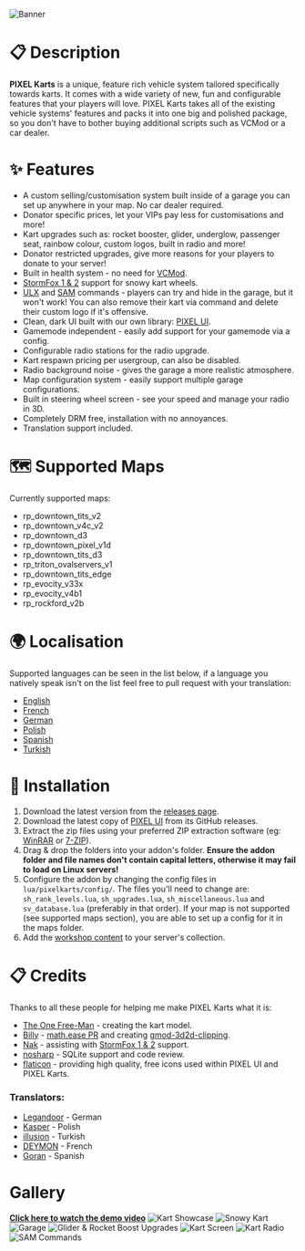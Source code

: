 ![Banner](https://i.imgur.com/XVRSD2g.png)

# 📋 Description

**PIXEL Karts** is a unique, feature rich vehicle system tailored specifically towards karts. It comes with a wide variety of new, fun and configurable features that your players will love. PIXEL Karts takes all of the existing vehicle systems' features and packs it into one big and polished package, so you don't have to bother buying additional scripts such as VCMod or a car dealer.


# ✨ Features
- A custom selling/customisation system built inside of a garage you can set up anywhere in your map. No car dealer required.
- Donator specific prices, let your VIPs pay less for customisations and more!
- Kart upgrades such as: rocket booster, glider, underglow, passenger seat, rainbow colour, custom logos, built in radio and more!
- Donator restricted upgrades, give more reasons for your players to donate to your server!
- Built in health system - no need for [VCMod](https://www.gmodstore.com/market/view/vcmod-main).
- [StormFox 1 & 2](https://steamcommunity.com/sharedfiles/filedetails/?id=2447774443) support for snowy kart wheels.
- [ULX](https://github.com/TeamUlysses/ulx) and [SAM](https://www.gmodstore.com/market/view/sam) commands - players can try and hide in the garage, but it won't work! You can also remove their kart via command and delete their custom logo if it's offensive.
- Clean, dark UI built with our own library: [PIXEL UI](https://github.com/TomDotBat/pixel-ui).
- Gamemode independent - easily add support for your gamemode via a config.
- Configurable radio stations for the radio upgrade.
- Kart respawn pricing per usergroup, can also be disabled.
- Radio background noise - gives the garage a more realistic atmosphere.
- Map configuration system - easily support multiple garage configurations.
- Built in steering wheel screen - see your speed and manage your radio in 3D.
- Completely DRM free, installation with no annoyances.
- Translation support included.


# 🗺️ Supported Maps
Currently supported maps:
- rp_downtown_tits_v2
- rp_downtown_v4c_v2
- rp_downtown_d3
- rp_downtown_pixel_v1d
- rp_downtown_tits_d3
- rp_triton_ovalservers_v1
- rp_downtown_tits_edge
- rp_evocity_v33x
- rp_evocity_v4b1
- rp_rockford_v2b


# 🌍 Localisation
Supported languages can be seen in the list below, if a language you natively speak isn't on the list feel free to pull request with your translation:
- [English](https://github.com/TomDotBat/pixel-karts/blob/master/lua/pixelkarts/_lang/languages/sh_english.lua)
- [French](https://github.com/TomDotBat/pixel-karts/blob/master/lua/pixelkarts/_lang/languages/sh_french.lua)
- [German](https://github.com/TomDotBat/pixel-karts/blob/master/lua/pixelkarts/_lang/languages/sh_german.lua)
- [Polish](https://github.com/TomDotBat/pixel-karts/blob/master/lua/pixelkarts/_lang/languages/sh_polish.lua)
- [Spanish](https://github.com/TomDotBat/pixel-karts/blob/master/lua/pixelkarts/_lang/languages/sh_spanish.lua)
- [Turkish](https://github.com/TomDotBat/pixel-karts/blob/master/lua/pixelkarts/_lang/languages/sh_turkish.lua)


# 🔧 Installation
1. Download the latest version from the [releases page](https://github.com/TomDotBat/pixel-karts/releases/latest).
2. Download the latest copy of [PIXEL UI](https://github.com/TomDotBat/pixel-ui/releases/latest) from its GitHub releases.
3. Extract the zip files using your preferred ZIP extraction software (eg: [WinRAR](https://www.win-rar.com/) or [7-ZIP](https://www.7-zip.org/)).
4. Drag & drop the folders into your addon's folder. **Ensure the addon folder and file names don't contain capital letters, otherwise it may fail to load on Linux servers!**
5. Configure the addon by changing the config files in `lua/pixelkarts/config/`. The files you'll need to change are: `sh_rank_levels.lua`, `sh_upgrades.lua`, `sh_miscellaneous.lua` and `sv_database.lua` (preferably in that order). If your map is not supported (see supported maps section), you are able to set up a config for it in the maps folder.
6. Add the [workshop content](https://steamcommunity.com/sharedfiles/filedetails/?id=2395634176) to your server's collection.


# 📋 Credits
Thanks to all these people for helping me make PIXEL Karts what it is:
- [The One Free-Man](https://www.gmodstore.com/users/76561198004620253) - creating the kart model.
- [Billy](https://www.gmodstore.com/users/Billy) - [math.ease PR](https://github.com/Facepunch/garrysmod/pull/1755) and creating [gmod-3d2d-clipping](https://github.com/WilliamVenner/gmod-3d2d-clipping).
- [Nak](https://steamcommunity.com/id/Nak2) - assisting with [StormFox 1 & 2](https://steamcommunity.com/sharedfiles/filedetails/?id=2447774443) support.
- [nosharp](https://github.com/NoSharp) - SQLite support and code review.
- [flaticon](https://www.flaticon.com/) - providing high quality, free icons used within PIXEL UI and PIXEL Karts.

### Translators:
- [Legandoor](https://www.gmodstore.com/users/76561198264451665) - German
- [Kasper](https://www.gmodstore.com/users/Kasper-J) - Polish
- [illusion](https://www.gmodstore.com/users/illusion) - Turkish
- [DEYMON](https://www.gmodstore.com/users/deeymon) - French
- [Goran](https://www.gmodstore.com/users/Goran) - Spanish


# Gallery
**[Click here to watch the demo video](https://www.youtube.com/watch?v=5U1GTZ3Y5Ig)**
![Kart Showcase](https://i.imgur.com/hM1Pd9W.png)
![Snowy Kart](https://i.imgur.com/ZQi15B3.png)
![Garage](https://i.imgur.com/3j4Wt98.png)
![Glider & Rocket Boost Upgrades](https://i.imgur.com/2Rjvzim.png)
![Kart Screen](https://i.imgur.com/2wJBpJn.png)
![Kart Radio](https://i.imgur.com/nU3R9hX.png)
![SAM Commands](https://i.imgur.com/wWXvpzE.png)
